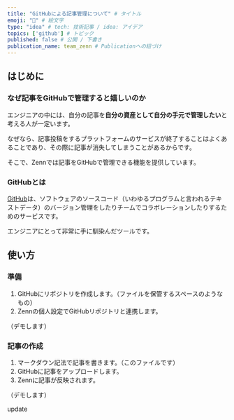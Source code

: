 ```yaml
---
title: "GitHubによる記事管理について" # タイトル
emoji: "🌟" # 絵文字
type: "idea" # tech: 技術記事 / idea: アイデア
topics: ['github'] # トピック
published: false # 公開 / 下書き
publication_name: team_zenn # Publicationへの紐づけ
---
```


## はじめに

### なぜ記事をGitHubで管理すると嬉しいのか

エンジニアの中には、自分の記事を**自分の資産として自分の手元で管理したい**と考える人が一定います。

なぜなら、記事投稿をするプラットフォームのサービスが終了することはよくあることであり、その際に記事が消失してしまうことがあるからです。

そこで、Zennでは記事をGitHubで管理できる機能を提供しています。

### GitHubとは

[GitHub](https://github.co.jp/)は、ソフトウェアのソースコード（いわゆるプログラムと言われるテキストデータ）のバージョン管理をしたりチームでコラボレーションしたりするためのサービスです。

エンジニアにとって非常に手に馴染んだツールです。

## 使い方

### 準備

1. GitHubにリポジトリを作成します。（ファイルを保管するスペースのようなもの）
2. Zennの個人設定でGitHubリポジトリと連携します。

（デモします）

### 記事の作成

1. マークダウン記法で記事を書きます。（このファイルです）
2. GitHubに記事をアップロードします。
3. Zennに記事が反映されます。

（デモします）

update

